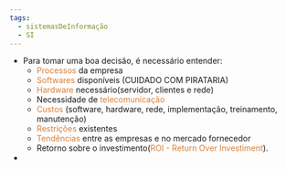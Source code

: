 ```yaml
---
tags:
  - sistemasDeInformação
  - SI
---
```


- Para tomar uma boa decisão, é necessário entender:
	- <span style="color:#d97f36">Processos</span> da empresa
	- <span style="color:#d97f36">Softwares</span> disponíveis (CUIDADO COM PIRATARIA)
	- <span style="color:#d97f36">Hardware</span> necessário(servidor, clientes e rede)
	- Necessidade de <span style="color:#d97f36">telecomunicação</span> 
	- <span style="color:#d97f36">Custos</span> (software, hardware, rede, implementação, treinamento, manutenção)
	- <span style="color:#d97f36">Restrições</span> existentes
	- <span style="color:#d97f36">Tendências</span> entre as empresas e no mercado fornecedor
	- Retorno sobre o investimento(<span style="color:#d97f36">ROI - Return Over Investiment</span>).
- 